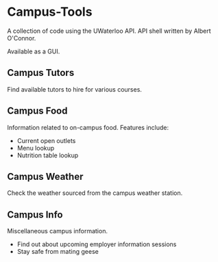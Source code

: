 Campus-Tools
===================
A collection of code using the UWaterloo API. API shell written by Albert O'Connor.

Available as a GUI.

## Campus Tutors
Find available tutors to hire for various courses.

## Campus Food
Information related to on-campus food. Features include:
* Current open outlets
* Menu lookup
* Nutrition table lookup

## Campus Weather
Check the weather sourced from the campus weather station.

## Campus Info
Miscellaneous campus information.
* Find out about upcoming employer information sessions
* Stay safe from mating geese
